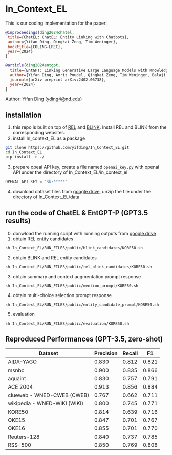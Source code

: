 # In_Context_EL
This is our coding implementation for the paper:

```bibtex
@inproceedings{ding2024chatel,
 title={ChatEL: ChatEL: Entity Linking with Chatbots},
 author={Yifan Ding, Qingkai Zeng, Tim Weninger},
 booktitle={COLING-LREC},
 year={2024}
}

@article{ding2024entgpt,
  title={EntGPT: Linking Generative Large Language Models with Knowledge Bases},
  author={Yifan Ding, Amrit Poudel, Qingkai Zeng, Tim Weninger, Balaji Veeramani, Sanmitra Bhattacharya},
  journal={arXiv preprint arXiv:2402.06738},
  year={2024}
}
```

Author: Yifan Ding (yding4@nd.edu)

## installation
1. this repo is built on top of [REL](https://github.com/yifding/REL) and [BLINK](https://github.com/facebookresearch/BLINK). Install REL and BLINK from the corresponding websites.
2. install In_context_EL as a package
```bash
git clone https://github.com/yifding/In_Context_EL.git
cd In_Context_EL
pip install -e ./
```
3. prepare opeai API key, create a file named ```openai_key.py``` with openai API under the directory of In_Context_EL/in_context_el
```python
OPENAI_API_KEY = "sk-*****"
```
4. download dataset files from [google drive](https://drive.google.com/file/d/1XyOSV90G7sLxd9PqA_MvUbzV_tqyLOYn/view?usp=sharing), unzip the file under the directory of In_Context_EL/data

## run the code of ChatEL & EntGPT-P (GPT3.5 results)
0. donwload the running script with running outputs from [google drive](https://drive.google.com/file/d/1cs5jGoVJcV32XuJkxrx-OZv6GDOvFO32/view?usp=sharing)
1. obtain REL entity candidates
```
sh In_Context_EL/RUN_FILES/public/blink_candidates/KORE50.sh
```

2. obtain BLINK and REL entity candidates
```
sh In_Context_EL/RUN_FILES/public/rel_blink_candidates/KORE50.sh
```

3. obtain summary and context augmentation prompt response
```
sh In_Context_EL/RUN_FILES/public/mention_prompt/KORE50.sh
```

4. obtain multi-choice selection prompt response
```
sh In_Context_EL/RUN_FILES/public/entity_candidate_prompt/KORE50.sh
```

5. evaluation
```
sh In_Context_EL/RUN_FILES/public/evaluation/KORE50.sh
```

## Reproduced Performances (GPT-3.5, zero-shot)
| Dataset | Precision | Recall | F1 | 
| ------------- | ------------- | ------------- | ------------- | 
| AIDA-YAGO | 0.830 | 0.812 | 0.821 |
| msnbc | 0.900 | 0.835 | 0.866 |
| aquaint | 0.830 | 0.757 | 0.791 |
| ACE 2004 | 0.913 | 0.856 | 0.884 |
| clueweb - WNED-CWEB (CWEB) | 0.767 | 0.662 | 0.711 |
| wikipedia - WNED-WIKI (WIKI) | 0.800 | 0.745 | 0.771 |
|KORE50| 0.814 | 0.639 | 0.716 |
|OKE15| 0.847 | 0.701 | 0.767 |
|OKE16| 0.855 | 0.701 | 0.770 |
|Reuters-128| 0.840 | 0.737 | 0.785 |
|RSS-500| 0.850 | 0.769 | 0.808 |




